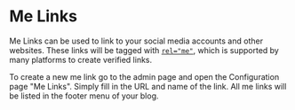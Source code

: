 # Me Links

Me Links can be used to link to your social media accounts and other websites.
These links will be tagged with [`rel="me"`](https://developer.mozilla.org/en-US/docs/Web/HTML/Attributes/rel/me), which is supported by many platforms to create verified links.

To create a new me link go to the admin page and open the Configuration page "Me Links".
Simply fill in the URL and name of the link.
All me links will be listed in the footer menu of your blog.